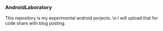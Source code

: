 ### AndroidLaboratory

This repository is my experimental android porjects. \n
I will upload that for code share with blog posting.
